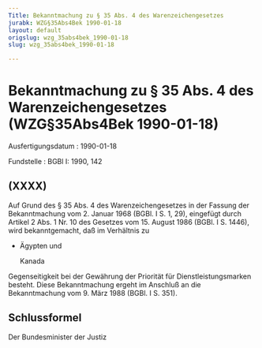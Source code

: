 ```yaml
---
Title: Bekanntmachung zu § 35 Abs. 4 des Warenzeichengesetzes
jurabk: WZG§35Abs4Bek 1990-01-18
layout: default
origslug: wzg_35abs4bek_1990-01-18
slug: wzg_35abs4bek_1990-01-18

---
```


# Bekanntmachung zu § 35 Abs. 4 des Warenzeichengesetzes (WZG§35Abs4Bek 1990-01-18)

Ausfertigungsdatum
:   1990-01-18

Fundstelle
:   BGBl I: 1990, 142



## (XXXX)

Auf Grund des § 35 Abs. 4 des Warenzeichengesetzes in der Fassung der Bekanntmachung vom 2. Januar 1968 (BGBl. I S. 1, 29), eingefügt durch Artikel 2 Abs. 1 Nr. 10 des Gesetzes vom 15. August 1986 (BGBl. I S. 1446), wird bekanntgemacht, daß im Verhältnis zu

*   Ägypten und

    Kanada



Gegenseitigkeit bei der Gewährung der Priorität für Dienstleistungsmarken besteht.
Diese Bekanntmachung ergeht im Anschluß an die Bekanntmachung vom 9. März 1988 (BGBl. I S. 351).


## Schlussformel

Der Bundesminister der Justiz

